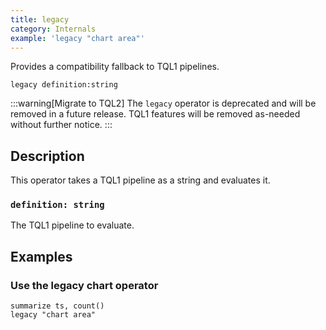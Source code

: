 ```yaml
---
title: legacy
category: Internals
example: 'legacy "chart area"'
---
```

Provides a compatibility fallback to TQL1 pipelines.

```tql
legacy definition:string
```

:::warning[Migrate to TQL2]
The `legacy` operator is deprecated and will be removed in a future release.
TQL1 features will be removed as-needed without further notice.
:::

## Description

This operator takes a TQL1 pipeline as a string and evaluates it.

### `definition: string`

The TQL1 pipeline to evaluate.

## Examples

### Use the legacy chart operator

```tql
summarize ts, count()
legacy "chart area"
```
